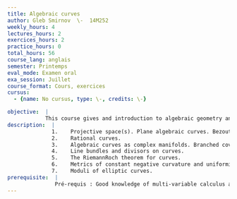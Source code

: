 ```yaml
---
title: Algebraic curves
author: Gleb Smirnov  \-  14M252
weekly_hours: 4
lectures_hours: 2
exercices_hours: 2
practice_hours: 0
total_hours: 56
course_lang: anglais
semester: Printemps
eval_mode: Examen oral
exa_session: Juillet
course_format: Cours, exercices
cursus:
  - {name: No cursus, type: \-, credits: \-}

objective:  |
            This course gives and introduction to algebraic geometry and develops the theory of complex algebraic curves.
description:  |
              1.	Projective space(s). Plane algebraic curves. Bezouts theorem.
              2.	Rational curves.
              3.	Algebraic curves as complex manifolds. Branched coverings. The Riemann-Hurwitz formula.
              4.	Line bundles and divisors on curves.
              5.	The RiemannRoch theorem for curves.
              6.	Metrics of constant negative curvature and uniformization theorem.
              7.	Moduli of elliptic curves.
prerequisite:  |
               Pré-requis : Good knowledge of multi-variable calculus and algebra (the more, the better !), familiarity with complex analysis (holomorphic functions, Cauchy's integral formula) and topology (convergence, homotopies, homology groups).
---
```

